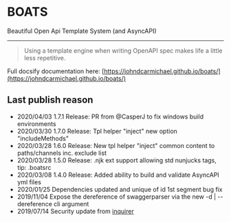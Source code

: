 # BOATS

Beautiful Open Api Template System (and AsyncAPI)
___

> Using a template engine when writing OpenAPI spec makes life a little less repetitive.

Full docsify documentation here: [https://johndcarmichael.github.io/boats/](https://johndcarmichael.github.io/boats/)

## Last publish reason
- 2020/04/03 1.7.1 Release: PR from @CasperJ to fix windows build environments 
- 2020/03/30 1.7.0 Release: Tpl helper "inject" new option "includeMethods"
- 2020/03/28 1.6.0 Release: New tpl helper "inject" common content to paths/channels inc. exclude list
- 2020/03/28 1.5.0 Release: .njk ext support allowing std nunjucks tags, tip: .boatsrc
- 2020/03/08 1.4.0 Release: Added ability to build and validate AsyncAPI yml files
- 2020/01/25 Dependencies updated and unique of id 1st segment bug fix
- 2019/11/04 Expose the dereference of swaggerparser via the new -d | --dereference cli argument
- 2019/07/14 Security update from [inquirer](https://www.npmjs.com/package/inquirer)
